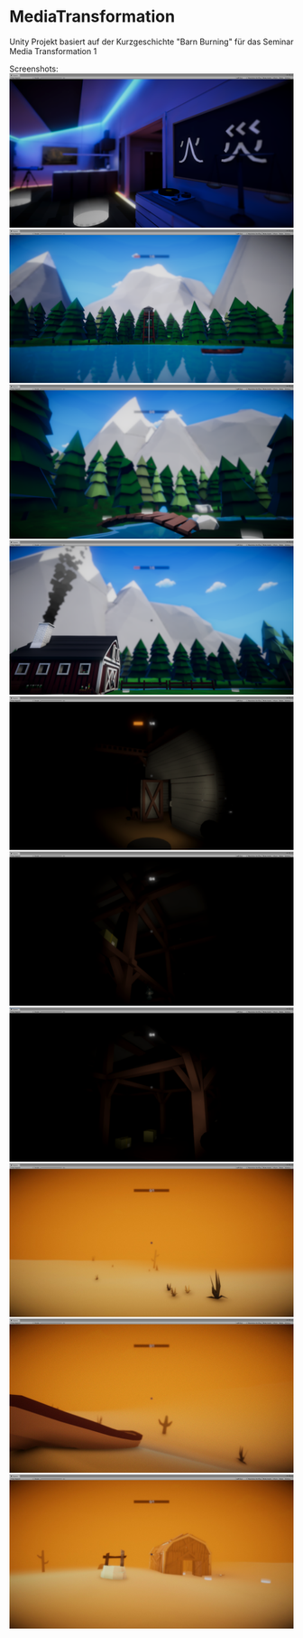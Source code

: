 # MediaTransformation
Unity Projekt basiert auf der Kurzgeschichte "Barn Burning" für das Seminar Media Transformation 1


Screenshots:
![Alt text](screenshots/kVJcYQeexm.png?raw=true "Title")
![Alt text](screenshots/Q1PV305yLT.png?raw=true "Title")
![Alt text](screenshots/iY3eCNmtlB.png?raw=true "Title")
![Alt text](screenshots/7rOid0QSiV.png?raw=true "Title")
![Alt text](screenshots/eI8994QvAU.png?raw=true "Title")
![Alt text](screenshots/HHMdMCc52r.png?raw=true "Title")
![Alt text](screenshots/syZo8B31KR.png?raw=true "Title")
![Alt text](screenshots/xDDrRUNleL.jpg?raw=true "Title")
![Alt text](screenshots/hfjtJ1bFA1.jpg?raw=true "Title")
![Alt text](screenshots/NPPVVJ6jGn.jpg?raw=true "Title")
